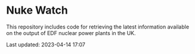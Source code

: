 # Nuke Watch

This repository includes code for retrieving the latest information available on the output of EDF nuclear power plants in the UK.

Last updated: 2023-04-14 17:07